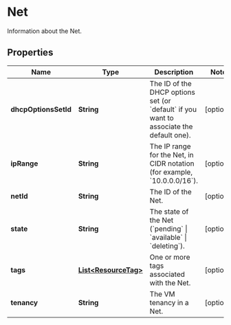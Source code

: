

# Net

Information about the Net.

## Properties

| Name | Type | Description | Notes |
|------------ | ------------- | ------------- | -------------|
|**dhcpOptionsSetId** | **String** | The ID of the DHCP options set (or &#x60;default&#x60; if you want to associate the default one). |  [optional] |
|**ipRange** | **String** | The IP range for the Net, in CIDR notation (for example, &#x60;10.0.0.0/16&#x60;). |  [optional] |
|**netId** | **String** | The ID of the Net. |  [optional] |
|**state** | **String** | The state of the Net (&#x60;pending&#x60; \\| &#x60;available&#x60; \\| &#x60;deleting&#x60;). |  [optional] |
|**tags** | [**List&lt;ResourceTag&gt;**](ResourceTag.md) | One or more tags associated with the Net. |  [optional] |
|**tenancy** | **String** | The VM tenancy in a Net. |  [optional] |



